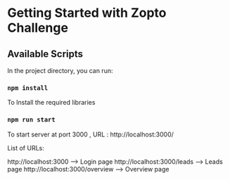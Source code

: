 # Getting Started with Zopto Challenge

## Available Scripts

In the project directory, you can run:

### `npm install`

To Install the required libraries

### `npm run start`

To start server at port 3000 , URL : http://localhost:3000/

List of URLs:

http://localhost:3000 --> Login page
http://localhost:3000/leads --> Leads page
http://localhost:3000/overview --> Overview page
